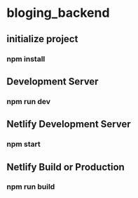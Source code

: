 # bloging_backend

## initialize project

### npm install

## Development Server

### npm run dev

## Netlify Development Server

### npm start

## Netlify Build or Production

### npm run build
